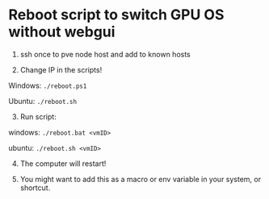 # Reboot script to switch GPU OS without webgui

1. ssh once to pve node host and add to known hosts

2. Change IP in the scripts! 

Windows: `./reboot.ps1`

Ubuntu: `./reboot.sh`

3. Run script:

windows: `./reboot.bat <vmID>`

ubuntu: `./reboot.sh <vmID>`

4. The computer will restart!

5. You might want to add this as a macro or env variable in your system, or shortcut.